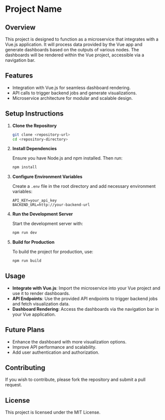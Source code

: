 # Project Name

## Overview

This project is designed to function as a microservice that integrates with a Vue.js application. It will process data provided by the Vue app and generate dashboards based on the outputs of various nodes. The dashboards will be rendered within the Vue project, accessible via a navigation bar.

## Features

- Integration with Vue.js for seamless dashboard rendering.
- API calls to trigger backend jobs and generate visualizations.
- Microservice architecture for modular and scalable design.

## Setup Instructions

1. **Clone the Repository**

   ```bash
   git clone <repository-url>
   cd <repository-directory>
   ```

2. **Install Dependencies**

   Ensure you have Node.js and npm installed. Then run:

   ```bash
   npm install
   ```

3. **Configure Environment Variables**

   Create a `.env` file in the root directory and add necessary environment variables:

   ```plaintext
   API_KEY=your_api_key
   BACKEND_URL=http://your-backend-url
   ```

4. **Run the Development Server**

   Start the development server with:

   ```bash
   npm run dev
   ```

5. **Build for Production**

   To build the project for production, use:

   ```bash
   npm run build
   ```

## Usage

- **Integrate with Vue.js**: Import the microservice into your Vue project and use it to render dashboards.
- **API Endpoints**: Use the provided API endpoints to trigger backend jobs and fetch visualization data.
- **Dashboard Rendering**: Access the dashboards via the navigation bar in your Vue application.

## Future Plans

- Enhance the dashboard with more visualization options.
- Improve API performance and scalability.
- Add user authentication and authorization.

## Contributing

If you wish to contribute, please fork the repository and submit a pull request.

## License

This project is licensed under the MIT License.
